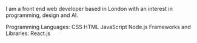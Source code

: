I am a front end web developer based in London with an interest in programming, design and AI.

Programming Languages: CSS HTML JavaScript Node.js
Frameworks and Libraries: React.js
